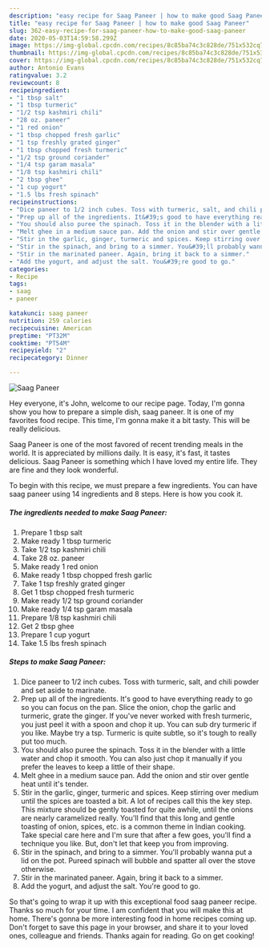 ```yaml
---
description: "easy recipe for Saag Paneer | how to make good Saag Paneer"
title: "easy recipe for Saag Paneer | how to make good Saag Paneer"
slug: 362-easy-recipe-for-saag-paneer-how-to-make-good-saag-paneer
date: 2020-05-03T14:59:58.299Z
image: https://img-global.cpcdn.com/recipes/8c85ba74c3c828de/751x532cq70/saag-paneer-recipe-main-photo.jpg
thumbnail: https://img-global.cpcdn.com/recipes/8c85ba74c3c828de/751x532cq70/saag-paneer-recipe-main-photo.jpg
cover: https://img-global.cpcdn.com/recipes/8c85ba74c3c828de/751x532cq70/saag-paneer-recipe-main-photo.jpg
author: Antonio Evans
ratingvalue: 3.2
reviewcount: 8
recipeingredient:
- "1 tbsp salt"
- "1 tbsp turmeric"
- "1/2 tsp kashmiri chili"
- "28 oz. paneer"
- "1 red onion"
- "1 tbsp chopped fresh garlic"
- "1 tsp freshly grated ginger"
- "1 tbsp chopped fresh turmeric"
- "1/2 tsp ground coriander"
- "1/4 tsp garam masala"
- "1/8 tsp kashmiri chili"
- "2 tbsp ghee"
- "1 cup yogurt"
- "1.5 lbs fresh spinach"
recipeinstructions:
- "Dice paneer to 1/2 inch cubes. Toss with turmeric, salt, and chili powder and set aside to marinate."
- "Prep up all of the ingredients. It&#39;s good to have everything ready to go so you can focus on the pan. Slice the onion, chop the garlic and turmeric, grate the ginger. If you&#39;ve never worked with fresh turmeric, you just peel it with a spoon and chop it up. You can sub dry turmeric if you like. Maybe try a tsp. Turmeric is quite subtle, so it&#39;s tough to really put too much."
- "You should also puree the spinach. Toss it in the blender with a little water and chop it smooth. You can also just chop it manually if you prefer the leaves to keep a little of their shape."
- "Melt ghee in a medium sauce pan. Add the onion and stir over gentle heat until it&#39;s tender."
- "Stir in the garlic, ginger, turmeric and spices. Keep stirring over medium until the spices are toasted a bit. A lot of recipes call this the key step. This mixture should be gently toasted for quite awhile, until the onions are nearly caramelized really. You&#39;ll find that this long and gentle toasting of onion, spices, etc. is a common theme in Indian cooking. Take special care here and I&#39;m sure that after a few goes, you&#39;ll find a technique you like. But, don&#39;t let that keep you from improving."
- "Stir in the spinach, and bring to a simmer. You&#39;ll probably wanna put a lid on the pot. Pureed spinach will bubble and spatter all over the stove otherwise."
- "Stir in the marinated paneer. Again, bring it back to a simmer."
- "Add the yogurt, and adjust the salt. You&#39;re good to go."
categories:
- Recipe
tags:
- saag
- paneer

katakunci: saag paneer 
nutrition: 259 calories
recipecuisine: American
preptime: "PT32M"
cooktime: "PT54M"
recipeyield: "2"
recipecategory: Dinner

---
```



![Saag Paneer](https://img-global.cpcdn.com/recipes/8c85ba74c3c828de/751x532cq70/saag-paneer-recipe-main-photo.jpg)

Hey everyone, it's John, welcome to our recipe page. Today, I'm gonna show you how to prepare a simple dish, saag paneer. It is one of my favorites food recipe. This time, I'm gonna make it a bit tasty. This will be really delicious.

Saag Paneer is one of the most favored of recent trending meals in the world. It is appreciated by millions daily. It is easy, it's fast, it tastes delicious. Saag Paneer is something which I have loved my entire life. They are fine and they look wonderful.




To begin with this recipe, we must prepare a few ingredients. You can have saag paneer using 14 ingredients and 8 steps. Here is how you cook it.

<!--inarticleads1-->

##### The ingredients needed to make Saag Paneer:

1. Prepare 1 tbsp salt
1. Make ready 1 tbsp turmeric
1. Take 1/2 tsp kashmiri chili
1. Take 28 oz. paneer
1. Make ready 1 red onion
1. Make ready 1 tbsp chopped fresh garlic
1. Take 1 tsp freshly grated ginger
1. Get 1 tbsp chopped fresh turmeric
1. Make ready 1/2 tsp ground coriander
1. Make ready 1/4 tsp garam masala
1. Prepare 1/8 tsp kashmiri chili
1. Get 2 tbsp ghee
1. Prepare 1 cup yogurt
1. Take 1.5 lbs fresh spinach




<!--inarticleads2-->

##### Steps to make Saag Paneer:

1. Dice paneer to 1/2 inch cubes. Toss with turmeric, salt, and chili powder and set aside to marinate.
1. Prep up all of the ingredients. It&#39;s good to have everything ready to go so you can focus on the pan. Slice the onion, chop the garlic and turmeric, grate the ginger. If you&#39;ve never worked with fresh turmeric, you just peel it with a spoon and chop it up. You can sub dry turmeric if you like. Maybe try a tsp. Turmeric is quite subtle, so it&#39;s tough to really put too much.
1. You should also puree the spinach. Toss it in the blender with a little water and chop it smooth. You can also just chop it manually if you prefer the leaves to keep a little of their shape.
1. Melt ghee in a medium sauce pan. Add the onion and stir over gentle heat until it&#39;s tender.
1. Stir in the garlic, ginger, turmeric and spices. Keep stirring over medium until the spices are toasted a bit. A lot of recipes call this the key step. This mixture should be gently toasted for quite awhile, until the onions are nearly caramelized really. You&#39;ll find that this long and gentle toasting of onion, spices, etc. is a common theme in Indian cooking. Take special care here and I&#39;m sure that after a few goes, you&#39;ll find a technique you like. But, don&#39;t let that keep you from improving.
1. Stir in the spinach, and bring to a simmer. You&#39;ll probably wanna put a lid on the pot. Pureed spinach will bubble and spatter all over the stove otherwise.
1. Stir in the marinated paneer. Again, bring it back to a simmer.
1. Add the yogurt, and adjust the salt. You&#39;re good to go.




So that's going to wrap it up with this exceptional food saag paneer recipe. Thanks so much for your time. I am confident that you will make this at home. There's gonna be more interesting food in home recipes coming up. Don't forget to save this page in your browser, and share it to your loved ones, colleague and friends. Thanks again for reading. Go on get cooking!
